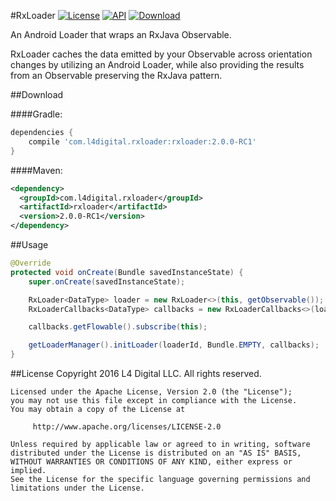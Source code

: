 #RxLoader
[![License](http://img.shields.io/badge/License-Apache%202.0-blue.svg?style=flat-square)](http://www.apache.org/licenses/LICENSE-2.0)
[![API](https://img.shields.io/badge/API-16%2B-blue.svg?style=flat-square)](https://developer.android.com/about/versions/android-4.1.html)
[![Download](https://img.shields.io/badge/JCenter-2.0.0--RC1-brightgreen.svg?style=flat-square)](https://bintray.com/l4digital/maven/RxLoader/_latestVersion)

An Android Loader that wraps an RxJava Observable.

RxLoader caches the data emitted by your Observable across orientation changes by utilizing an Android Loader, while also providing the results from an Observable preserving the RxJava pattern.



##Download

####Gradle:
~~~groovy
dependencies {
    compile 'com.l4digital.rxloader:rxloader:2.0.0-RC1'
}
~~~

####Maven:
~~~xml
<dependency>
  <groupId>com.l4digital.rxloader</groupId>
  <artifactId>rxloader</artifactId>
  <version>2.0.0-RC1</version>
</dependency>
~~~



##Usage
~~~java
@Override
protected void onCreate(Bundle savedInstanceState) {
    super.onCreate(savedInstanceState);

    RxLoader<DataType> loader = new RxLoader<>(this, getObservable());
    RxLoaderCallbacks<DataType> callbacks = new RxLoaderCallbacks<>(loader);

    callbacks.getFlowable().subscribe(this);

    getLoaderManager().initLoader(loaderId, Bundle.EMPTY, callbacks);
}
~~~



##License
    Copyright 2016 L4 Digital LLC. All rights reserved.

    Licensed under the Apache License, Version 2.0 (the "License");
    you may not use this file except in compliance with the License.
    You may obtain a copy of the License at

         http://www.apache.org/licenses/LICENSE-2.0

    Unless required by applicable law or agreed to in writing, software
    distributed under the License is distributed on an "AS IS" BASIS,
    WITHOUT WARRANTIES OR CONDITIONS OF ANY KIND, either express or implied.
    See the License for the specific language governing permissions and
    limitations under the License.
